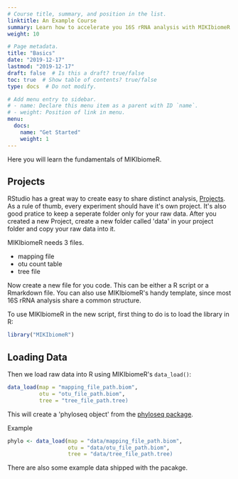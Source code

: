 ```yaml
---
# Course title, summary, and position in the list.
linktitle: An Example Course
summary: Learn how to accelerate you 16S rRNA analysis with MIKIbiomeR.
weight: 10

# Page metadata.
title: "Basics"
date: "2019-12-17"
lastmod: "2019-12-17"
draft: false  # Is this a draft? true/false
toc: true  # Show table of contents? true/false
type: docs  # Do not modify.

# Add menu entry to sidebar.
# - name: Declare this menu item as a parent with ID `name`.
# - weight: Position of link in menu.
menu:
  docs:
    name: "Get Started"
    weight: 1
---
```


Here you will learn the fundamentals of MIKIbiomeR. 

## Projects

RStudio has a great way to create easy to share distinct analysis,
[Projects](https://rafalab.github.io/dsbook/reproducible-projects-with-rstudio-and-r-markdown.html#rstudio-projects).
As a rule of thumb, every experiment should have it's own project.
It's also good pratice to keep a seperate folder only for your raw data.
After you created a new Project, create a new folder called 'data' in
your project folder and copy your raw data into it.

MIKIbiomeR needs 3 files.

- mapping file
- otu count table
- tree file

Now create a new file for you code. This can be either a R script or a
Rmarkdown file. You can also use MIKIbiomeR's handy template, since most
16S rRNA analysis share a common structure.

To use MIKIbiomeR in the new script, first thing to do is to load the
library in R:

```r
library("MIKIbiomeR")
```

## Loading Data

Then we load raw data into R using MIKIbiomeR's `data_load()`:

```r Loading data
data_load(map = "mapping_file_path.biom",
          otu = "otu_file_path.biom",
          tree = "tree_file_path.tree)
```

This will create a 'phyloseq object' from the
[phyloseq package](https://joey711.github.io/phyloseq).

Example

```r
phylo <- data_load(map = "data/mapping_file_path.biom",
                   otu = "data/otu_file_path.biom",
                   tree = "data/tree_file_path.tree)
```

There are also some example data shipped with the pacakge.
